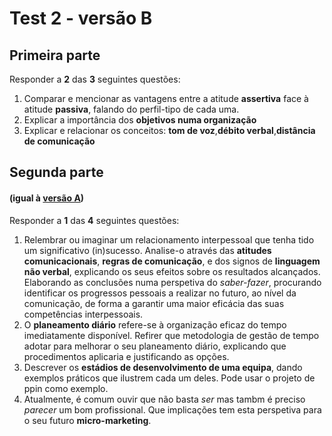 # Test 2 - versão B

## Primeira parte
Responder a **2** das **3** seguintes questões:
 1. Comparar e mencionar as vantagens entre a atitude **assertiva** face à atitude **passiva**, falando do perfil-tipo de cada uma.
 2. Explicar a importância dos **objetivos numa organização**
 3. Explicar e relacionar os conceitos: **tom de voz**,**débito verbal**,**distância de comunicação**
 

 ## Segunda parte
 #### (igual à [versão A](17-18/test2_a.md))
 Responder a **1** das **4** seguintes questões:
 
 1. Relembrar ou imaginar um relacionamento interpessoal que tenha tido um significativo (in)sucesso. Analise-o através das **atitudes comunicacionais**, **regras de comunicação**, e dos signos de **linguagem não verbal**, explicando os seus efeitos sobre os resultados alcançados. Elaborando as conclusões numa perspetiva do _saber-fazer_, procurando identificar os progressos pessoais a realizar no futuro, ao nível da comunicação, de forma a garantir uma maior eficácia das suas competências interpessoais. 
 2. O **planeamento diário** refere-se à organização eficaz do tempo imediatamente disponível. Refirer que metodologia de gestão de tempo adotar para melhorar o seu planeamento diário, explicando que procedimentos aplicaria e justificando as opções.
 3. Descrever os **estádios de desenvolvimento de uma equipa**, dando exemplos práticos que ilustrem cada um deles. Pode usar o projeto de ppin como exemplo. 
 4. Atualmente, é comum ouvir que não basta _ser_ mas tambm é preciso _parecer_ um bom profissional. Que implicações tem esta perspetiva para o seu futuro **micro-marketing**.
